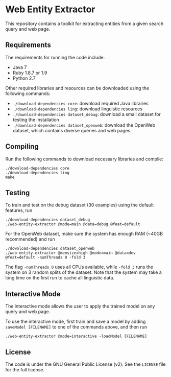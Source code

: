 # Web Entity Extractor

This repository contains a toolkit for extracting entities from a given search query and web page.

## Requirements

The requirements for running the code include:

* Java 7
* Ruby 1.8.7 or 1.9
* Python 2.7

Other required libraries and resources can be downloaded using the following commands:

* `./download-dependencies core`: download required Java libraries
* `./download-dependencies ling`: download linguistic resources
* `./download-dependencies dataset_debug`: download a small dataset for testing the installation
* `./download-dependencies dataset_openweb`: download the OpenWeb dataset, which contains diverse queries and web pages

## Compiling

Run the following commands to download necessary libraries and compile:

    ./download-dependencies core
    ./download-dependencies ling
    make

## Testing

To train and test on the debug dataset (30 examples) using the default features, run

    ./download-dependencies dataset_debug
    ./web-entity-extractor @mode=main @data=debug @feat=default

For the OpenWeb dataset, make sure the system has enough RAM (~40GB recommended) and run

    ./download-dependencies dataset_openweb
    ./web-entity-extractor @memsize=high @mode=main @data=dev @feat=default -numThreads 0 -fold 3

The flag `-numThreads 0` uses all CPUs available, while `-fold 3` runs the system on 3 random splits of the dataset.
Note that the system may take a long time on the first run to cache all linguistic data.

## Interactive Mode

The interactive mode allows the user to apply the trained model on any query and web page.

To use the interactive mode, first train and save a model by adding `-saveModel [FILENAME]` to one of the commands above, and then run

    ./web-entity-extractor @mode=interactive -loadModel [FILENAME]

## License

The code is under the GNU General Public License (v2). See the `LICENSE` file for the full license.
